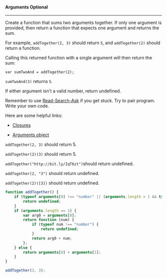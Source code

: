#### Arguments Optional

------

Create a function that sums two arguments together. If only one argument is provided, then return a function that expects one argument and returns the sum.

For example, `addTogether(2, 3)` should return `5`, and `addTogether(2)` should return a function.

Calling this returned function with a single argument will then return the sum:

`var sumTwoAnd = addTogether(2);`

`sumTwoAnd(3)` returns `5`.

If either argument isn't a valid number, return undefined.

Remember to use [Read-Search-Ask](https://github.com/FreeCodeCamp/freecodecamp/wiki/FreeCodeCamp-Get-Help) if you get stuck. Try to pair program. Write your own code.

Here are some helpful links:

- [Closures](https://developer.mozilla.org/en-US/docs/Web/JavaScript/Closures)

- [Arguments object](https://developer.mozilla.org/en-US/docs/Web/JavaScript/Reference/Functions/arguments)

`addTogether(2, 3)` should return 5.

`addTogether(2)(3)` should return 5.

`addTogether("http://bit.ly/IqT6zt")`should return undefined.

`addTogether(2, "3")` should return undefined.

`addTogether(2)([3])` should return undefined.

```js
function addTogether() {
    if (typeof arguments[0] !== "number" || (arguments.length > 1 && typeof arguments[1] !== "number")) {
        return undefined;
    }
    if (arguments.length == 1) {
        var arg0 = arguments[0];
        return function (num) {
            if (typeof num !== "number") {
                return undefined;
            }
            return arg0 + num;
        };
    } else {
        return arguments[0] + arguments[1];
    }
}

addTogether(2, 3);
```
